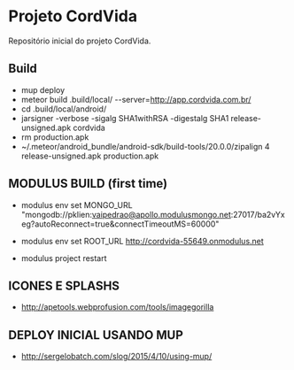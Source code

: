 # Projeto CordVida

Repositório inicial do projeto CordVida.




## Build

- mup deploy
- meteor build .build/local/ --server=http://app.cordvida.com.br/
- cd .build/local/android/
- jarsigner -verbose -sigalg SHA1withRSA -digestalg SHA1 release-unsigned.apk cordvida
- rm production.apk
- ~/.meteor/android_bundle/android-sdk/build-tools/20.0.0/zipalign 4 release-unsigned.apk production.apk


## MODULUS BUILD (first time)

- modulus env set MONGO_URL "mongodb://pklien:vaipedrao@apollo.modulusmongo.net:27017/ba2vYxeg?autoReconnect=true&connectTimeoutMS=60000"

- modulus env set ROOT_URL http://cordvida-55649.onmodulus.net
-   modulus project restart


## ICONES E SPLASHS
- http://apetools.webprofusion.com/tools/imagegorilla

## DEPLOY INICIAL USANDO MUP
- http://sergelobatch.com/slog/2015/4/10/using-mup/